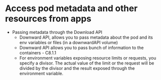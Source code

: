 # Access pod metadata and other resources from apps
* Passing metadata through the Download API
  * Downward API, allows you to pass metadata about the pod and its env variables or files (in a downwardAPI volume)
  * Downward API allows you to pass bunch of information to the containers - C8.1.1
  * For environment variables exposing resource limits or requests, you specify a divisor. The actual value of the limit or the request will be divided by the divisor and the result exposed through the environment variable.